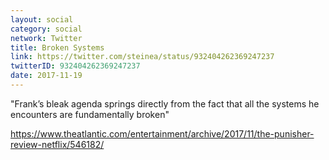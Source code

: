 ```yaml
---
layout: social
category: social
network: Twitter
title: Broken Systems
link: https://twitter.com/steinea/status/932404262369247237
twitterID: 932404262369247237
date: 2017-11-19
---
```


"Frank’s bleak agenda springs directly from the fact that all the systems he encounters are fundamentally broken"

<https://www.theatlantic.com/entertainment/archive/2017/11/the-punisher-review-netflix/546182/>

